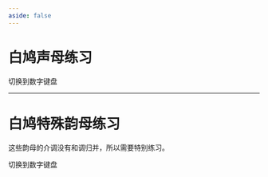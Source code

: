 ```yaml
---
aside: false
---
```

<script setup>
import Train from "../../components/train/TrainZigen.vue"
import {high} from "../high.ts"
</script>

# 白鸠声母练习
切换到数字键盘

<Train zigenFont = "oppo-sans" name = "dovepelia-shengmu" zigenJson = "/dovepelia/shengmu.json" :high />

---

# 白鸠特殊韵母练习
这些韵母的介调没有和调归并，所以需要特别练习。

切换到数字键盘

<Train zigenFont = "oppo-sans" name = "dovepelia-yunmu" zigenJson = "/dovepelia/yunmu.json" :high />
